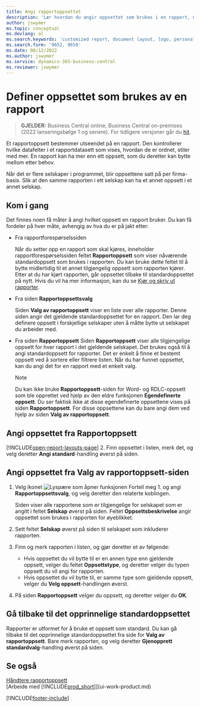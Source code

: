 ```yaml
---
title: Angi rapportoppsettet
description: 'Lær hvordan du angir oppsettet som brukes i en rapport, når du forhåndsviser og skriver ut.'
author: jswymer
ms.topic: conceptual
ms.devlang: al
ms.search.keywords: 'customized report, document layout, logo, personalize'
ms.search.form: '9652, 9650'
ms.date: 08/12/2022
ms.author: jswymer
ms.service: dynamics-365-business-central
ms.reviewer: jswymer
---
```

# Definer oppsettet som brukes av en rapport

> **GJELDER:** Business Central online, Business Central on-premises (2022 lanseringsbølge 1 og senere). For tidligere versjoner går du [hit](ui-how-change-layout-currently-used-report.md).

Et rapportoppsett bestemmer utseendet på en rapport. Den kontrollerer hvilke datafelter i et rapportdatasett som vises, hvordan de er ordnet, stiler med mer. En rapport kan ha mer enn ett oppsett, som du deretter kan bytte mellom etter behov.

Når det er flere selskaper i programmet, blir oppsettene satt på per firma-basis. Slik at den samme rapporten i ett selskap kan ha et annet oppsett i et annet selskap.

## Kom i gang

Det finnes noen få måter å angi hvilket oppsett en rapport bruker. Du kan få fordeler på hver måte, avhengig av hva du er på jakt etter: 

- Fra rapportforespørselssiden

  Når du setter opp en rapport som skal kjøres, inneholder rapportforespørselssiden feltet **Rapportoppsett** som viser nåværende standardoppsett som brukes i rapporten. Du kan bruke dette feltet til å bytte midlertidig til et annet tilgjengelig oppsett som rapporten kjører. Etter at du har kjørt rapporten, går oppsettet tilbake til standardoppsettet på nytt. Hvis du vil ha mer informasjon, kan du se [Kjør og skriv ut rapporter](ui-work-report.md#switching-the-report-layout).

- Fra siden **Rapportoppsettsvalg**

  Siden **Valg av rapportoppsett** viser en liste over alle rapporter. Denne siden angir det gjeldende standardoppsettet for en rapport. Den lar deg definere oppsett i forskjellige selskaper uten å måtte bytte ut selskapet du arbeider med.

- Fra siden **Rapportoppsett** Siden **Rapportoppsett** viser alle tilgjengelige oppsett for hver rapport i det gjeldende selskapet. Det brukes også til å angi standardoppsett for rapporter. Det er enkelt å finne et bestemt oppsett ved å sortere eller filtrere listen. Når du har funnet oppsettet, kan du angi det for en rapport med et enkelt valg.

  > [!NOTE]
  > Du kan ikke bruke **Rapportoppsett**-siden for Word- og RDLC-oppsett som ble opprettet ved hjelp av den eldre funksjonen **Egendefinerte oppsett**. Du ser faktisk ikke at disse egendefinerte oppsettene vises på siden **Rapportoppsett**. For disse oppsettene kan du bare angi dem ved hjelp av siden **Valg av rapportoppsett**.

## Angi oppsettet fra Rapportoppsett

[!INCLUDE[open-report-layouts-page](includes/open-report-layouts-page.md)]
2. Finn oppsettet i listen, merk det, og velg deretter **Angi standard**-handling øverst på siden.

## Angi oppsettet fra Valg av rapportoppsett-siden

1. Velg ikonet ![Lyspære som åpner funksjonen Fortell meg 1.](media/ui-search/search_small.png "Fortell hva du vil gjøre") og angi **Rapportoppsettsvalg**, og velg deretter den relaterte koblingen.
  
   Siden viser alle rapportene som er tilgjengelige for selskapet som er angitt i feltet **Selskap** øverst på siden. Feltet **Oppsettsbeskrivelse** angir oppsettet som brukes i rapporten for øyeblikket.
2. Sett feltet **Selskap** øverst på siden til selskapet som inkluderer rapporten.
3. Finn og merk rapporten i listen, og gjør deretter et av følgende:

   - Hvis oppsettet du vil bytte til er en annen type enn gjeldende oppsett, velger du feltet **Oppsettstype**, og deretter velger du typen oppsett du vil angi for rapporten. 
   - Hvis oppsettet du vil bytte til, er samme type som gjeldende oppsett, velger du **Velg oppsett**-handlingen øverst.

4. På siden **Rapportoppsett** velger du oppsett, og deretter velger du **OK**.

## Gå tilbake til det opprinnelige standardoppsettet

Rapporter er utformet for å bruke et oppsett som standard. Du kan gå tilbake til det opprinnelige standardoppsettet fra side for **Valg av rapportoppsett**. Bare merk rapporten, og velg deretter **Gjenopprett standardvalg**-handling øverst på siden.

## Se også

[Håndtere rapportoppsett](ui-manage-report-layouts.md)  
[Arbeide med [!INCLUDE[prod_short](includes/prod_short.md)]](ui-work-product.md)

[!INCLUDE[footer-include](includes/footer-banner.md)]

